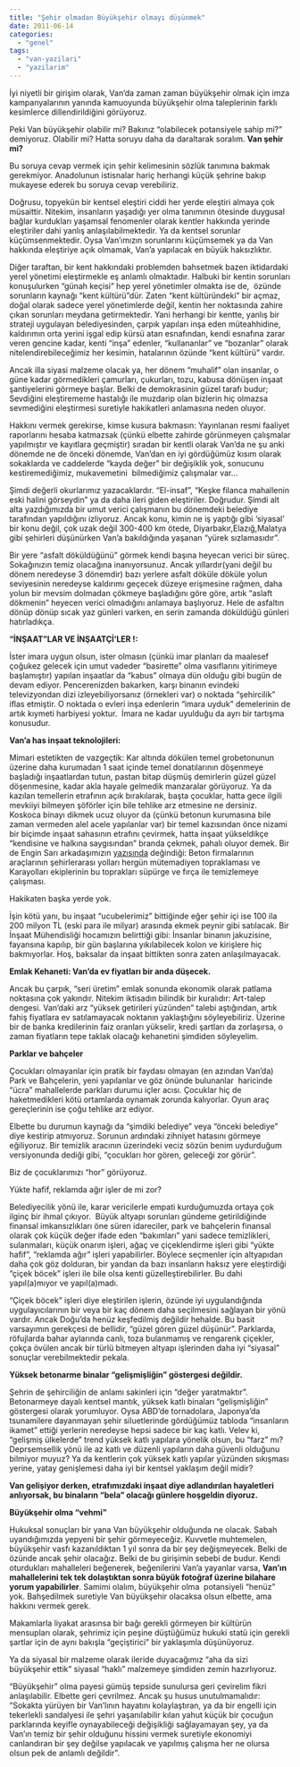```yaml
---
title: "Şehir olmadan Büyükşehir olmayı düşünmek"
date: 2011-06-14
categories: 
  - "genel"
tags: 
  - "van-yazilari"
  - "yazilarim"
---
```


İyi niyetli bir girişim olarak, Van’da zaman zaman büyükşehir olmak için imza kampanyalarının yanında kamuoyunda büyükşehir olma taleplerinin farklı kesimlerce dillendirildiğini görüyoruz.  
  
Peki Van büyükşehir olabilir mi? Bakınız “olabilecek potansiyele sahip mi?” demiyoruz. Olabilir mi? Hatta soruyu daha da daraltarak soralım. **Van şehir mi?**  
  
Bu soruya cevap vermek için şehir kelimesinin sözlük tanımına bakmak gerekmiyor. Anadolunun istisnalar hariç herhangi küçük şehrine bakıp mukayese ederek bu soruya cevap verebiliriz.  
  
Doğrusu, topyekün bir kentsel eleştiri ciddi her yerde eleştiri almaya çok müsaittir. Nitekim, insanların yaşadığı yer olma tanımının ötesinde duygusal bağlar kurdukları yaşamsal fenomenler olarak kentler hakkında yerinde eleştiriler dahi yanlış anlaşılabilmektedir. Ya da kentsel sorunlar küçümsenmektedir. Oysa Van’ımızın sorunlarını küçümsemek ya da Van hakkında eleştiriye açık olmamak, Van’a yapılacak en büyük haksızlıktır.  
  
Diğer taraftan, bir kent hakkındaki problemden bahsetmek bazen iktidardaki yerel yönetimi eleştirmekle eş anlamlı olmaktadır. Halbuki bir kentin sorunları konuşulurken “günah keçisi” hep yerel yönetimler olmakta ise de,  özünde sorunların kaynağı “kent kültürü”dür. Zaten “kent kültüründeki” bir açmaz, doğal olarak sadece yerel yönetimlerde değil, kentin her noktasında zahire çıkan sorunları meydana getirmektedir. Yani herhangi bir kentte, yanlış bir strateji uygulayan belediyesinden, çarpık yapıları inşa eden müteahhidine, kaldırımın orta yerini işgal edip kürsü atan esnafından, kendi esnafına zarar veren gencine kadar, kenti “inşa” edenler, “kullananlar” ve “bozanlar” olarak nitelendirebileceğimiz her kesimin, hatalarının özünde “kent kültürü” vardır.  
  
Ancak illa siyasi malzeme olacak ya, her dönem “muhalif” olan insanlar, o güne kadar görmedikleri çamurları, çukurları, tozu, kabusa dönüşen inşaat şantiyelerini görmeye başlar. Belki de demokrasinin güzel tarafı budur; Sevdiğini eleştirememe hastalığı ile muzdarip olan bizlerin hiç olmazsa sevmediğini eleştirmesi suretiyle hakikatleri anlamasına neden oluyor.  
  
Hakkını vermek gerekirse, kimse kusura bakmasın: Yayınlanan resmi faaliyet raporlarını hesaba katmazsak (çünkü elbette zahirde görünmeyen çalışmalar yapılmıştır ve kayıtlara geçmiştir) sıradan bir kentli olarak Van’da ne şu anki dönemde ne de önceki dönemde, Van’dan en iyi gördüğümüz kısım olarak sokaklarda ve caddelerde “kayda değer” bir değişiklik yok, sonucunu kestiremediğimiz, mukavemetini  bilmediğimiz çalışmalar var…  
  
Şimdi değerli okurlarımız yazacaklardır. “El-insaf”, “Keşke filanca mahallenin eski halini görseydin” ya da daha ileri giden eleştiriler. Doğrudur. Şimdi alt alta yazdığımızda bir umut verici çalışmanın bu dönemdeki belediye tarafından yapıldığını izliyoruz. Ancak konu, kimin ne iş yaptığı gibi ‘siyasal’ bir konu değil, çok uzak değil 300-400 km ötede, Diyarbakır,Elazığ,Malatya gibi şehirleri düşünürken Van’a bakıldığında yaşanan “yürek sızlamasıdır”.  
  
Bir yere “asfalt döküldüğünü” görmek kendi başına heyecan verici bir süreç. Sokağınızın temiz olacağına inanıyorsunuz. Ancak yıllardır(yani değil bu dönem neredeyse 3 dönemdir) bazı yerlere asfalt döküle döküle yolun seviyesinin neredeyse kaldırımı geçecek düzeye erişmesine rağmen, daha yolun bir mevsim dolmadan çökmeye başladığını göre göre, artık “aslaft dökmenin” heyecen verici olmadığını anlamaya başlıyoruz. Hele de asfaltın dönüp dönüp sıcak yaz günleri varken, en serin zamanda döküldüğü günleri hatırladıkça.  
  
**“İNŞAAT”LAR VE İNŞAATÇİ’LER !:**  
  
İster imara uygun olsun, ister olmasın (çünkü imar planları da maalesef çoğukez gelecek için umut vadeder “basirette” olma vasıflarını yitirimeye başlamıştır) yapılan inşaatlar da “kabus” olmaya dün olduğu gibi bugün de devam ediyor. Pencerenizden bakarken, karşı binanın evindeki televizyondan dizi izleyebiliyorsanız (örnekleri var) o noktada “şehircilik” iflas etmiştir. O noktada o evleri inşa edenlerin “imara uyduk” demelerinin de artık kıymeti harbiyesi yoktur.  İmara ne kadar uyulduğu da ayrı bir tartışma konusudur.  
  
**Van’a has inşaat teknolojileri:**  
  
Mimari estetikten de vazgeçtik: Kar altında dökülen temel grobetonunun üzerine daha kurumadan 1 saat içinde temel donatılarının döşenmeye başladığı inşaatlardan tutun, pastan bitap düşmüş demirlerin güzel güzel döşenmesine, kadar akla hayale gelmedik manzaralar görüyoruz. Ya da kazılan temellerin etrafının açık bırakılarak, başta çocuklar, hatta gece ilgili mevkiiyi bilmeyen şöförler için bile tehlike arz etmesine ne dersiniz. Koskoca binayı dikmek ucuz oluyor da (çünkü betonun kurumasına bile zaman vermeden alel acele yapılanlar var) bir temel kazısından önce nizami bir biçimde inşaat sahasının etrafını çevirmek, hatta inşaat yükseldikçe “kendisine ve halkına saygısından” branda çekmek, pahalı oluyor demek. Bir de Engin Sarı arkadaşımızın [yazısında](http://sehrivanhaber.com/haber_yorumla.php?haber_no=7427&kat=3) değindiği: Beton firmalarının araçlarının şehirlerarası yolları hergün mütemadiyen topraklaması ve Karayolları ekiplerinin bu toprakları süpürge ve fırça ile temizlemeye çalışması.  
  
Hakikaten başka yerde yok.  
  
İşin kötü yanı, bu inşaat “ucubelerimiz” bittiğinde eğer şehir içi ise 100 ila 200 milyon TL (eski para ile milyar) arasında ekmek peynir gibi satılacak. Bir İnşaat Mühendisliği hocamızın belirttiği gibi: İnsanlar binanın jakuzisine, fayansına kapılıp, bir gün başlarına yıkılabilecek kolon ve kirişlere hiç bakmıyorlar. Hoş, baksalar da inşaat bittikten sonra zaten anlaşılmayacak.  
  
**Emlak Kehaneti: Van’da ev fiyatları bir anda düşecek.**  
  
Ancak bu çarpık, “seri üretim” emlak sonunda ekonomik olarak patlama noktasına çok yakındır. Nitekim iktisadın bilindik bir kuralıdır: Art-talep dengesi. Van’daki arz “yüksek getirileri yüzünden” talebi aştığından, artık fahiş fiyatlara ev satılamayacak noktanın yaklaştığını söyleyebiliriz. Üzerine bir de banka kredilerinin faiz oranları yükselir, kredi şartları da zorlaşırsa, o zaman fiyatların tepe taklak olacağı kehanetini şimdiden söyleyelim.  
  
**Parklar ve bahçeler**  
  
Çocukları olmayanlar için pratik bir faydası olmayan (en azından Van’da) Park ve Bahçelerin, yeni yapılanlar ve göz önünde bulunanlar  haricinde “ücra” mahallelerde parkları durumu içler acısı. Çocuklar hiç de haketmedikleri kötü ortamlarda oynamak zorunda kalıyorlar. Oyun araç gereçlerinin ise çoğu tehlike arz ediyor.  
  
Elbette bu durumun kaynağı da “şimdiki belediye” veya “önceki belediye” diye kestirip atmıyoruz. Sorunun ardındaki zihniyet hatasını görmeye eğiliyoruz. Bir temizlik aracının üzerindeki veciz sözün benim uydurduğum versiyonunda dediği gibi, “çocukları hor gören, geleceği zor görür”.  
  
Biz de çocuklarımızı “hor” görüyoruz.  
  
Yükte hafif, reklamda ağır işler de mi zor?  
  
Belediyecilik yönü ile, karar vericilerle empati kurduğumuzda ortaya çok ilginç bir ihmal çıkıyor.  Büyük altyapı sorunları gündeme getirildiğinde finansal imkansızlıkları öne süren idareciler, park ve bahçelerin finansal olarak çok küçük değer ifade eden “bakımları” yani sadece temizlikleri, sulanmaları, küçük onarım işleri, ağaç ve çiçeklendirme işleri gibi “yükte hafif”, “reklamda ağır” işleri yapabilirler. Böylece seçmenler için altyapıdan daha çok göz dolduran, bir yandan da bazı insanların haksız yere eleştirdiği “çiçek böcek” işleri ile bile olsa kenti güzelleştirebilirler. Bu dahi yapıl(a)mıyor ve yapıl(a)madı.  
  
“Çiçek böcek” işleri diye eleştirilen işlerin, özünde iyi uygulandığında uygulayıcılarının bir veya bir kaç dönem daha seçilmesini sağlayan bir yönü vardır. Ancak Doğu’da henüz keşfedilmiş değildir hehalde. Bu basit varsayımın gerekçesi de bellidir, “güzel gören güzel düşünür”. Parklarda, röfujlarda bahar aylarında canlı, toza bulanmamış ve rengarenk çiçekler, çokça övülen ancak bir türlü bitmeyen altyapı işlerinden daha iyi “siyasal” sonuçlar verebilmektedir pekala.  
  
**Yüksek betonarme binalar “gelişmişliğin” göstergesi değildir.**  
  
Şehrin de şehirciliğin de anlamı sakinleri için “değer yaratmaktır”. Betonarmeye dayalı kentsel mantık, yüksek katlı binaları “gelişmişliğin” göstergesi olarak yorumluyor. Oysa ABD’de tornadolara, Japonya’da tsunamilere dayanmayan şehir siluetlerinde gördüğümüz tabloda “insanların ikamet” ettiği yerlerin neredeyse hepsi sadece bir kaç katlı. Velev ki, “gelişmiş ülkelerde” trend yüksek katlı yapılara yönelik olsun, bu “farz” mı? Deprsemsellik yönü ile az katlı ve düzenli yapıların daha güvenli olduğunu bilmiyor muyuz? Ya da kentlerin çok yüksek katlı yapılar yüzünden sıkışması yerine, yatay genişlemesi daha iyi bir kentsel yaklaşım değil midir?  
  
**Van gelişiyor derken, etrafımızdaki inşaat diye adlandırılan hayaletleri anlıyorsak, bu binaların “bela” olacağı günlere hoşgeldin diyoruz.**  
  
**Büyükşehir olma “vehmi”**  
  
Hukuksal sonuçları bir yana Van büyükşehir olduğunda ne olacak. Sabah uyandığımızda yepyeni bir şehir görmeyeceğiz. Kuvvetle muhtemelen, büyükşehir vasfı kazanıldıktan 1 yıl sonra da bir şey değişmeyecek. Belki de özünde ancak şehir olacağız. Belki de bu girişimin sebebi de budur. Kendi oturdukları mahalleleri beğenerek, beğenilerini Van’a yayanlar varsa, **Van’ın mahallelerini tek tek dolaştıktan sonra büyük fotoğraf üzerine bilahare yorum yapabilirler**. Samimi olalım, büyükşehir olma  potansiyeli “henüz” yok. Bahşedilmek suretiyle Van büyükşehir olacaksa olsun elbette, ama hakkını vermek gerek.  
  
Makamlarla liyakat arasınsa bir bağı gerekli görmeyen bir kültürün mensupları olarak, şehrimiz için peşine düştüğümüz hukuki statü için gerekli şartlar için de aynı bakışla “geçiştirici” bir yaklaşımla düşünüyoruz.  
  
Ya da siyasal bir malzeme olarak ileride duyacağımız “aha da sizi büyükşehir ettik” siyasal “haklı” malzemeye şimdiden zemin hazırlıyoruz.  
  
“Büyükşehir” olma payesi gümüş tepside sunulursa geri çevirelim fikri anlaşılabilir. Elbette geri çevrilmez. Ancak şu husus unutulmamalıdır: “Sokakta yürüyen bir Van’lının hayatını kolaylaştıran, ya da bir engelli için tekerlekli sandalyesi ile şehri yaşanılabilir kılan yahut küçük bir çocuğun parklarında keyifle oynayabileceği değişikliği sağlayamayan şey, ya da Van’ın temiz bir şehir olduğunu hissini vermek suretiyle ekonomiyi canlandıran bir şey değilse yapılacak ve yapılmış çalışma her ne olursa olsun pek de anlamlı değildir”.
